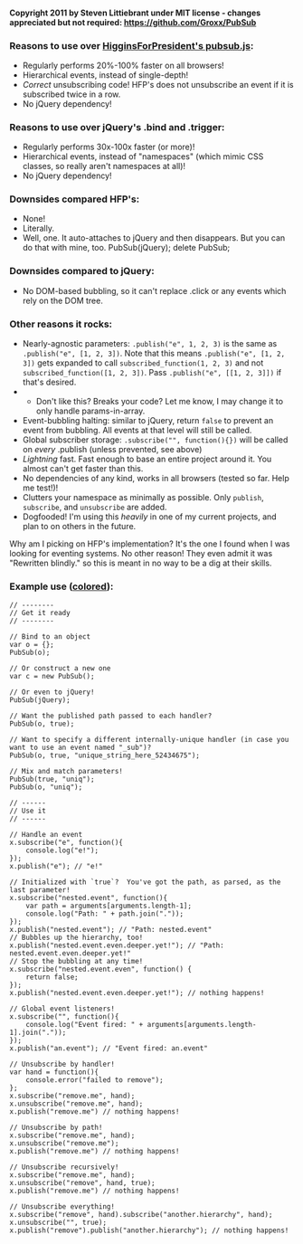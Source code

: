 #### Copyright 2011 by Steven Littiebrant under MIT license - changes appreciated but not required: https://github.com/Groxx/PubSub

### Reasons to use over [HigginsForPresident's pubsub.js](https://github.com/phiggins42/bloody-jquery-plugins/blob/master/pubsub.js):
* Regularly performs 20%-100% faster on all browsers!
* Hierarchical events, instead of single-depth!
* *Correct* unsubscribing code!  HFP's does not unsubscribe an event if it is subscribed twice in a row.
* No jQuery dependency!

### Reasons to use over jQuery's .bind and .trigger:
* Regularly performs 30x-100x faster (or more)!
* Hierarchical events, instead of "namespaces" (which mimic CSS classes, so really aren't namespaces at all)!
* No jQuery dependency!

### Downsides compared HFP's:
* None!
* Literally.
* Well, one.  It auto-attaches to jQuery and then disappears.  But you can do that with mine, too. PubSub(jQuery); delete PubSub;

### Downsides compared to jQuery:
* No DOM-based bubbling, so it can't replace .click or any events which rely on the DOM tree.

### Other reasons it rocks:
* Nearly-agnostic parameters: `.publish("e", 1, 2, 3)` is the same as `.publish("e", [1, 2, 3])`.  Note that this means `.publish("e", [1, 2, 3])` gets expanded to call `subscribed_function(1, 2, 3)` and not `subscribed_function([1, 2, 3])`.  Pass `.publish("e", [[1, 2, 3]])` if that's desired.
* * Don't like this?  Breaks your code? Let me know, I may change it to only handle params-in-array.
* Event-bubbling halting: similar to jQuery, return `false` to prevent an event from bubbling.  All events at that level will still be called.
* Global subscriber storage: `.subscribe("", function(){})` will be called on _every_ .publish (unless prevented, see above)
* *Lightning* fast.  Fast enough to base an entire project around it.  You almost can't get faster than this.
* No dependencies of any kind, works in all browsers (tested so far.  Help me test!)!
* Clutters your namespace as minimally as possible.  Only `publish`, `subscribe`, and `unsubscribe` are added.
* Dogfooded!  I'm using this *heavily* in one of my current projects, and plan to on others in the future.

Why am I picking on HFP's implementation?  It's the one I found when I was looking for eventing systems.  No other reason!  They even admit it was "Rewritten blindly." so this is meant in no way to be a dig at their skills.

### Example use ([colored](https://github.com/Groxx/PubSub/blob/master/exampleuse.js)):
    // --------
    // Get it ready
    // --------

    // Bind to an object
    var o = {};
    PubSub(o);

    // Or construct a new one
    var c = new PubSub();

    // Or even to jQuery!
    PubSub(jQuery);

    // Want the published path passed to each handler?
    PubSub(o, true);

    // Want to specify a different internally-unique handler (in case you want to use an event named "_sub")?
    PubSub(o, true, "unique_string_here_52434675");

    // Mix and match parameters!
    PubSub(true, "uniq");
    PubSub(o, "uniq");

    // ------
    // Use it
    // ------

    // Handle an event
    x.subscribe("e", function(){
        console.log("e!");
    });
    x.publish("e"); // "e!"

    // Initialized with `true`?  You've got the path, as parsed, as the last parameter!
    x.subscribe("nested.event", function(){
        var path = arguments[arguments.length-1];
        console.log("Path: " + path.join("."));
    });
    x.publish("nested.event"); // "Path: nested.event"
    // Bubbles up the hierarchy, too!
    x.publish("nested.event.even.deeper.yet!"); // "Path: nested.event.even.deeper.yet!"
    // Stop the bubbling at any time!
    x.subscribe("nested.event.even", function() {
        return false;
    });
    x.publish("nested.event.even.deeper.yet!"); // nothing happens!

    // Global event listeners!
    x.subscribe("", function(){
        console.log("Event fired: " + arguments[arguments.length-1].join("."));
    });
    x.publish("an.event"); // "Event fired: an.event"

    // Unsubscribe by handler!
    var hand = function(){
        console.error("failed to remove");
    };
    x.subscribe("remove.me", hand);
    x.unsubscribe("remove.me", hand);
    x.publish("remove.me") // nothing happens!

    // Unsubscribe by path!
    x.subscribe("remove.me", hand);
    x.unsubscribe("remove.me");
    x.publish("remove.me") // nothing happens!

    // Unsubscribe recursively!
    x.subscribe("remove.me", hand);
    x.unsubscribe("remove", hand, true);
    x.publish("remove.me") // nothing happens!

    // Unsubscribe everything!
    x.subscribe("remove", hand).subscribe("another.hierarchy", hand);
    x.unsubscribe("", true);
    x.publish("remove").publish("another.hierarchy"); // nothing happens!

